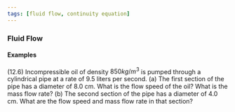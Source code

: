 ```yaml
---
tags: [fluid flow, continuity equation]
---
```


### Fluid Flow

#### Examples
(12.6) Incompressible oil of density $850 kg/m^3$ is pumped through a cylindrical pipe at a rate of 9.5 liters per second.
(a) The first section of the pipe has a diameter of 8.0 cm. What is the flow speed of the oil? What is the mass flow rate?
(b) The second section of the pipe has a diameter of 4.0 cm. What are the flow speed and mass flow rate in that section?
